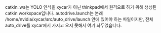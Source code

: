 catkin_ws는 YOLO 인식을 xycar가 아닌 thinkpad에서 원격으로 하기 위해 생성된 catkin workspace입니다.
autodrive.launch는 본래 /home/nvidia/xycar/src/auto_drive/launch 안에 있어야 하는 파일이지만, 전체 auto_drive를 xycar에서 가지고 오지 못해서 여기 놔두었습니다.
